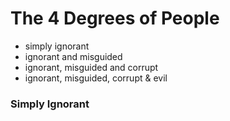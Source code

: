 # The 4 Degrees of People

- simply ignorant
- ignorant and misguided
- ignorant, misguided and corrupt
- ignorant, misguided, corrupt & evil

### Simply Ignorant
